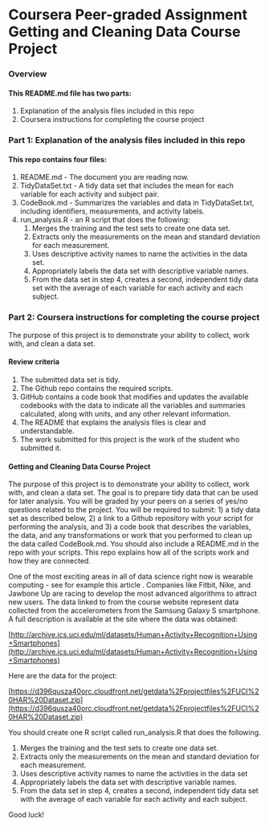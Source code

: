 # Coursera Peer-graded Assignment Getting and Cleaning Data Course Project

### Overview

#### This README.md file has two parts: 
1. Explanation of the analysis files included in this repo  
2. Coursera instructions for completing the course project  

### Part 1: Explanation of the analysis files included in this repo

#### This repo contains four files:  
1. README.md - The document you are reading now.
2. TidyDataSet.txt - A tidy data set that includes the mean for each variable for each activity and subject pair.  
3. CodeBook.md - Summarizes the variables and data in TidyDataSet.txt, including identifiers, measurements, and activity labels.  
4. run_analysis.R - an R script that does the following:  
    1. Merges the training and the test sets to create one data set.  
    2. Extracts only the measurements on the mean and standard deviation for each measurement.  
    3. Uses descriptive activity names to name the activities in the data set.  
    4. Appropriately labels the data set with descriptive variable names.  
    5. From the data set in step 4, creates a second, independent tidy data set with the average of each variable for each activity and each subject.  
    
### Part 2: Coursera instructions for completing the course project

The purpose of this project is to demonstrate your ability to collect, work with, and clean a data set.

#### Review criteria

1. The submitted data set is tidy.  
2. The Github repo contains the required scripts.  
3. GitHub contains a code book that modifies and updates the available codebooks with the data to indicate all the variables and summaries calculated, along with units, and any other relevant information.  
4. The README that explains the analysis files is clear and understandable.  
5. The work submitted for this project is the work of the student who submitted it.

#### Getting and Cleaning Data Course Project

The purpose of this project is to demonstrate your ability to collect, work with, and clean a data set. The goal is to prepare tidy data that can be used for later analysis. You will be graded by your peers on a series of yes/no questions related to the project. You will be required to submit: 1) a tidy data set as described below, 2) a link to a Github repository with your script for performing the analysis, and 3) a code book that describes the variables, the data, and any transformations or work that you performed to clean up the data called CodeBook.md. You should also include a README.md in the repo with your scripts. This repo explains how all of the scripts work and how they are connected.

One of the most exciting areas in all of data science right now is wearable computing - see for example this article . Companies like Fitbit, Nike, and Jawbone Up are racing to develop the most advanced algorithms to attract new users. The data linked to from the course website represent data collected from the accelerometers from the Samsung Galaxy S smartphone. A full description is available at the site where the data was obtained:

[http://archive.ics.uci.edu/ml/datasets/Human+Activity+Recognition+Using+Smartphones](http://archive.ics.uci.edu/ml/datasets/Human+Activity+Recognition+Using+Smartphones)

Here are the data for the project:

[https://d396qusza40orc.cloudfront.net/getdata%2Fprojectfiles%2FUCI%20HAR%20Dataset.zip](https://d396qusza40orc.cloudfront.net/getdata%2Fprojectfiles%2FUCI%20HAR%20Dataset.zip)

You should create one R script called run_analysis.R that does the following.

1. Merges the training and the test sets to create one data set.
2. Extracts only the measurements on the mean and standard deviation for each measurement.
3. Uses descriptive activity names to name the activities in the data set
4. Appropriately labels the data set with descriptive variable names.
5. From the data set in step 4, creates a second, independent tidy data set with the average of each variable for each activity and each subject.

Good luck!
